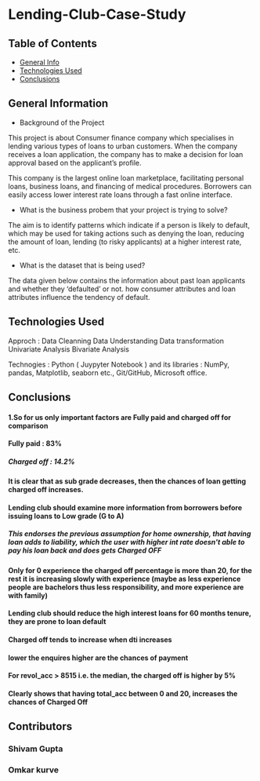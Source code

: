 # Lending-Club-Case-Study

## Table of Contents
* [General Info](#general-information)
* [Technologies Used](#technologies-used)
* [Conclusions](#conclusions)



## General Information

- Background of the Project 

This project is about Consumer finance company which specialises in lending various types of loans to urban customers. When the company receives a loan application, the company has to make a decision for loan approval based on the applicant’s profile.

This company is the largest online loan marketplace, facilitating personal loans, business loans, and financing of medical procedures. Borrowers can easily access lower interest rate loans through a fast online interface. 

- What is the business probem that your project is trying to solve?

The aim is to identify patterns which indicate if a person is likely to default, which may be used for taking actions such as denying the loan, reducing the amount of loan, lending (to risky applicants) at a higher interest rate, etc.

- What is the dataset that is being used?

The data given below contains the information about past loan applicants and whether they ‘defaulted’ or not. how consumer attributes and loan attributes influence the tendency of default.

## Technologies Used
Approch :
Data Cleanning
Data Understanding
Data transformation
Univariate Analysis
Bivariate Analysis

Technogies : Python ( Juypyter Notebook ) and its libraries : NumPy, pandas, Matplotlib, seaborn etc., Git/GitHub, Microsoft office.

## Conclusions
#### 1.So for us only important factors are Fully paid and charged off for comparison
#### Fully paid : 83%
##### Charged off : 14.2%

#### It is clear that as sub grade decreases, then the chances of loan getting charged off increases. 
#### Lending club should examine more information from borrowers before issuing loans to Low grade (G to A)

##### This endorses the previous assumption for home ownership, that having loan adds to liability, which the user with higher int rate doesn't able to pay his loan back and does gets Charged OFF

#### Only for 0 experience the charged off percentage is more than 20, for the rest it is increasing slowly with experience (maybe as less experience people are bachelors thus less responsibility, and more experience are with family)

#### Lending club should reduce the high interest loans for 60 months tenure, they are prone to loan default

#### Charged off tends to increase when dti increases

#### lower the enquires higher are the chances of payment

#### For revol_acc > 8515 i.e. the median, the charged off is higher by 5%

#### Clearly shows that having total_acc between 0 and 20, increases the chances of Charged Off

## Contributors
### Shivam Gupta
### Omkar kurve
